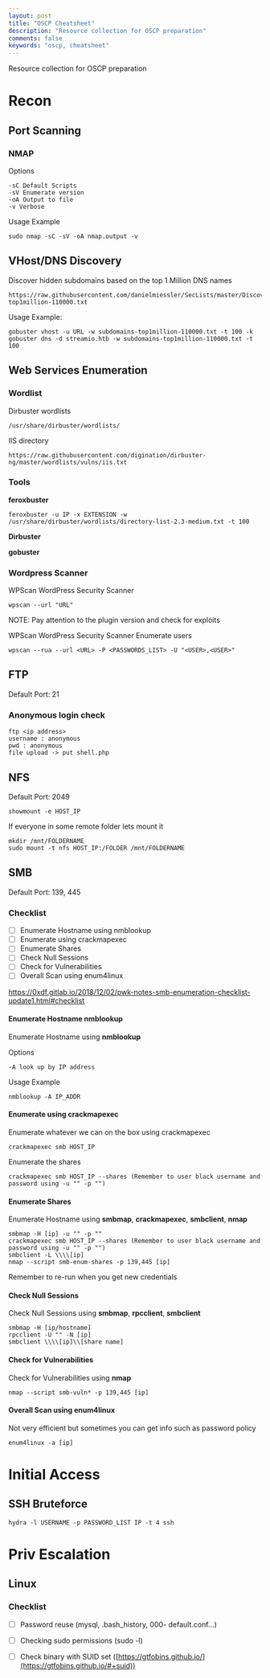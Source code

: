 ```yaml
---
layout: post
title: "OSCP Cheatsheet"
description: "Resource collection for OSCP preparation"
comments: false
keywords: "oscp, cheatsheet"
---
```


Resource collection for OSCP preparation

# Recon

## Port Scanning

### NMAP

Options
```
-sC Default Scripts
-sV Enumerate version
-oA Output to file
-v Verbose
```
Usage Example
```
sudo nmap -sC -sV -oA nmap.output -v
```

## VHost/DNS Discovery

Discover hidden subdomains based on the top 1 Million DNS names 
```
https://raw.githubusercontent.com/danielmiessler/SecLists/master/Discovery/DNS/subdomains-top1million-110000.txt
```

Usage Example:
```
gobuster vhost -u URL -w subdomains-top1million-110000.txt -t 100 -k
gobuster dns -d streamio.htb -w subdomains-top1million-110000.txt -t 100
```

## Web Services Enumeration

### Wordlist
Dirbuster wordlists
```
/usr/share/dirbuster/wordlists/
```

IIS directory
```
https://raw.githubusercontent.com/digination/dirbuster-ng/master/wordlists/vulns/iis.txt
```

### Tools

**feroxbuster**

```
feroxbuster -u IP -x EXTENSION -w /usr/share/dirbuster/wordlists/directory-list-2.3-medium.txt -t 100
```

**Dirbuster**

**gobuster**

### Wordpress Scanner

WPScan WordPress Security Scanner

```
wpscan --url "URL" 
```

NOTE: Pay attention to the plugin version and check for exploits

WPScan WordPress Security Scanner Enumerate users

```
wpscan --rua --url <URL> -P <PASSWORDS_LIST> -U "<USER>,<USER>"
```

## FTP
Default Port: 21

### Anonymous login check 
```
ftp <ip address>
username : anonymous
pwd : anonymous
file upload -> put shell.php
```

## NFS
Default Port: 2049

```
showmount -e HOST_IP
```
If everyone in some remote folder lets mount it
```
mkdir /mnt/FOLDERNAME
sudo mount -t nfs HOST_IP:/FOLDER /mnt/FOLDERNAME
```

## SMB

Default Port: 139, 445

### Checklist

- [ ] Enumerate Hostname using nmblookup
- [ ] Enumerate using crackmapexec
- [ ] Enumerate Shares
- [ ] Check Null Sessions
- [ ] Check for Vulnerabilities
- [ ] Overall Scan using enum4linux

https://0xdf.gitlab.io/2018/12/02/pwk-notes-smb-enumeration-checklist-update1.html#checklist

#### Enumerate Hostname nmblookup
Enumerate Hostname using **nmblookup**

Options
```
-A look up by IP address
```

Usage Example
```
nmblookup -A IP_ADDR
```

#### Enumerate using crackmapexec
Enumerate whatever we can on the box using crackmapexec
```
crackmapexec smb HOST_IP
```
Enumerate the shares
```
crackmapexec smb HOST_IP --shares (Remember to user black username and password using -u "" -p "")
```

#### Enumerate Shares

Enumerate Hostname using **smbmap**, **crackmapexec**, **smbclient**, **nmap**

```
smbmap -H [ip] -u "" -p ""
crackmapexec smb HOST_IP --shares (Remember to user black username and password using -u "" -p "")
smbclient -L \\\\[ip]
nmap --script smb-enum-shares -p 139,445 [ip]
```

Remember to re-run when you get new credentials

#### Check Null Sessions

Check Null Sessions using **smbmap**, **rpcclient**, **smbclient**

```
smbmap -H [ip/hostname]
rpcclient -U "" -N [ip]
smbclient \\\\[ip]\\[share name]
```

#### Check for Vulnerabilities

Check for Vulnerabilities using **nmap**

```
nmap --script smb-vuln* -p 139,445 [ip]
```

#### Overall Scan using enum4linux

Not very efficient but sometimes you can get info such as password policy

```
enum4linux -a [ip]
```

# Initial Access

## SSH Bruteforce

```
hydra -l USERNAME -p PASSWORD_LIST IP -t 4 ssh
```

# Priv Escalation

## Linux

### Checklist

- [ ] Password reuse (mysql, .bash_history, 000- default.conf...)
- [ ] Checking sudo permissions (sudo -l)
- [ ] Check binary with SUID set ([https://gtfobins.github.io/](https://gtfobins.github.io/#+suid))

